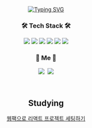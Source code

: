 
<p align="center">
<a href="https://git.io/typing-svg"><img src="https://readme-typing-svg.herokuapp.com?font=Dancing+Script&weight=600&size=30&pause=1000&color=B296F7&background=060C0B00&center=true&vCenter=true&width=435&lines=Hi%2C+I+'m+FE+Dev+Wonse" alt="Typing SVG" /></a>
 </p>
 

<h3 align="center">🛠 Tech Stack 🛠</h3>

<p align="center">
 <img src="https://img.shields.io/badge/React-61DAFB?style=flat-square&logo=React&logoColor=white"/></a>
 <img src="https://img.shields.io/badge/ReactNative-333333?style=flat-square&logo=React&logoColor=white"/></a>
 <img src="https://img.shields.io/badge/JavaScript-F7DF1E?style=flat-square&logo=JavaScript&logoColor=white"/></a>
 <img src="https://img.shields.io/badge/Typescript-3178C6?style=flat-square&logo=Typescript&logoColor=white"/></a>
 <img src="https://img.shields.io/badge/Next.js-000000?style=flat-square&logo=Next.js&logoColor=white"/></a>
 <img src="https://img.shields.io/badge/Recoil-1877F2?style=flat-square&logo=Facebook&logoColor=white"/></a>
</p>


<h3 align="center"> 🧸 Me 🧸 </h3>
<p align="center">
  <a href="https://www.instagram.com/s._.wonse/"><img src="https://img.shields.io/badge/Instagram-E4405F?style=flat-square&logo=Instagram&logoColor=white&link=https://www.instagram.com/woo0_hooo/"/></a>&nbsp
  <a href="mailto:sinwonse@gmail.com"><img src="https://img.shields.io/badge/Gmail-d14836?style=flat-square&logo=Gmail&logoColor=white&link=viliketh1s98@naver.com"/></a>
</p>
<br>

<div align="center">
 <h2>Studying</h2>
 <a href="https://github.com/shinwonse/react-without-cra">웹팩으로 리액트 프로젝트 세팅하기</a>  
</div>
